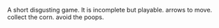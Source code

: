 A short disgusting game. It is incomplete but playable.
arrows to move.
collect the corn.
avoid the poops.
